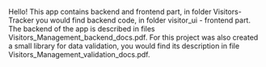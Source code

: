 Hello!
This app contains backend and frontend part, in folder Visitors-Tracker you would find backend code, in folder visitor_ui - frontend part.
The backend of the app is described in files Visitors_Management_backend_docs.pdf.
For this project was also created a small library for data validation, you would find its description in file Visitors_Management_validation_docs.pdf.
